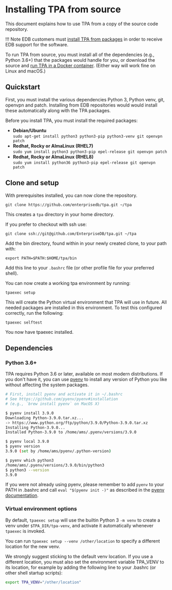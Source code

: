 # Installing TPA from source

This document explains how to use TPA from a copy of the source code
repository.

!!! Note 
      EDB customers must [install TPA from packages](INSTALL.md) in
      order to receive EDB support for the software.

To run TPA from source, you must install all of the dependencies
(e.g., Python 3.6+) that the packages would handle for you, or download
the source and [run TPA in a Docker container](INSTALL-docker.md).
(Either way will work fine on Linux and macOS.)

## Quickstart

First, you must install the various dependencies Python 3, Python 
venv, git, openvpn and patch. Installing from EDB repositories would
would  install these automatically along with the TPA 
packages.  

Before you install TPA, you must install the required packages: 

* **Debian/Ubuntu** <br/> `sudo apt-get install python3 python3-pip python3-venv git openvpn patch`
* **Redhat, Rocky or AlmaLinux (RHEL7)** <br/> `sudo yum install python3 python3-pip epel-release git openvpn patch`
* **Redhat, Rocky or AlmaLinux (RHEL8)** <br/>`sudo yum install python36 python3-pip epel-release git openvpn patch`


## Clone and setup

With prerequisites installed, you can now clone the repository.

```
git clone https://github.com/enterprisedb/tpa.git ~/tpa
```

This creates a `tpa` directory in your home directory.

If you prefer to checkout with ssh use:<br/>
```
git clone ssh://git@github.com/EnterpriseDB/tpa.git ~/tpa
```

Add the bin directory, found within in your newly created clone, to your path with:

`export PATH=$PATH:$HOME/tpa/bin`

Add this line to your `.bashrc` file (or other profile file for your preferred shell).

You can now create a working tpa environment by running:

`
tpaexec setup
`

This will create the Python virtual environment that TPA will use in future. All needed packages are installed in this environment. To test this configured correctly, run the following:

`
tpaexec selftest
`

You now have tpaexec installed.

## Dependencies

### Python 3.6+

TPA requires Python 3.6 or later, available on most
modern distributions. If you don't have it, you can use
[pyenv](https://github.com/pyenv/pyenv) to install any version of Python
you like without affecting the system packages.

```bash
# First, install pyenv and activate it in ~/.bashrc
# See https://github.com/pyenv/pyenv#installation
# (e.g., `brew install pyenv` on MacOS X)

$ pyenv install 3.9.0
Downloading Python-3.9.0.tar.xz...
-> https://www.python.org/ftp/python/3.9.0/Python-3.9.0.tar.xz
Installing Python-3.9.0...
Installed Python-3.9.0 to /home/ams/.pyenv/versions/3.9.0

$ pyenv local 3.9.0
$ pyenv version
3.9.0 (set by /home/ams/pyenv/.python-version)

$ pyenv which python3
/home/ams/.pyenv/versions/3.9.0/bin/python3
$ python3 --version
3.9.0
```

If you were not already using pyenv, please remember to add `pyenv` to
your PATH in .bashrc and call `eval "$(pyenv init -)"` as described in
the [pyenv documentation](https://github.com/pyenv/pyenv#installation).

### Virtual environment options

By default, `tpaexec setup` will use the builtin Python 3 `-m venv`
to create a venv under `$TPA_DIR/tpa-venv`, and activate it
automatically whenever `tpaexec` is invoked.

You can run `tpaexec setup --venv /other/location` to specify a
different location for the new venv.

We strongly suggest sticking to the default venv location. If you use a
different location, you must also set the environment variable TPA_VENV
to its location, for example by adding the following line to your
.bashrc (or other shell startup scripts):

```bash
export TPA_VENV="/other/location"
```
